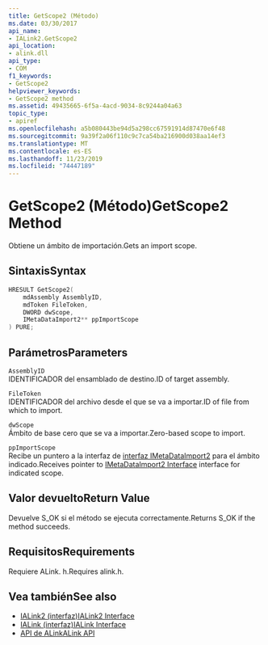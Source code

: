 ```yaml
---
title: GetScope2 (Método)
ms.date: 03/30/2017
api_name:
- IALink2.GetScope2
api_location:
- alink.dll
api_type:
- COM
f1_keywords:
- GetScope2
helpviewer_keywords:
- GetScope2 method
ms.assetid: 49435665-6f5a-4acd-9034-8c9244a04a63
topic_type:
- apiref
ms.openlocfilehash: a5b080443be94d5a298cc67591914d87470e6f48
ms.sourcegitcommit: 9a39f2a06f110c9c7ca54ba216900d038aa14ef3
ms.translationtype: MT
ms.contentlocale: es-ES
ms.lasthandoff: 11/23/2019
ms.locfileid: "74447189"
---
```

# <a name="getscope2-method"></a><span data-ttu-id="a8bce-102">GetScope2 (Método)</span><span class="sxs-lookup"><span data-stu-id="a8bce-102">GetScope2 Method</span></span>
<span data-ttu-id="a8bce-103">Obtiene un ámbito de importación.</span><span class="sxs-lookup"><span data-stu-id="a8bce-103">Gets an import scope.</span></span>  
  
## <a name="syntax"></a><span data-ttu-id="a8bce-104">Sintaxis</span><span class="sxs-lookup"><span data-stu-id="a8bce-104">Syntax</span></span>  
  
```cpp  
HRESULT GetScope2(  
    mdAssembly AssemblyID,  
    mdToken FileToken,  
    DWORD dwScope,  
    IMetaDataImport2** ppImportScope  
) PURE;   
```  
  
## <a name="parameters"></a><span data-ttu-id="a8bce-105">Parámetros</span><span class="sxs-lookup"><span data-stu-id="a8bce-105">Parameters</span></span>  
 `AssemblyID`  
 <span data-ttu-id="a8bce-106">IDENTIFICADOR del ensamblado de destino.</span><span class="sxs-lookup"><span data-stu-id="a8bce-106">ID of target assembly.</span></span>  
  
 `FileToken`  
 <span data-ttu-id="a8bce-107">IDENTIFICADOR del archivo desde el que se va a importar.</span><span class="sxs-lookup"><span data-stu-id="a8bce-107">ID of file from which to import.</span></span>  
  
 `dwScope`  
 <span data-ttu-id="a8bce-108">Ámbito de base cero que se va a importar.</span><span class="sxs-lookup"><span data-stu-id="a8bce-108">Zero-based scope to import.</span></span>  
  
 `ppImportScope`  
 <span data-ttu-id="a8bce-109">Recibe un puntero a la interfaz de [interfaz IMetaDataImport2](../metadata/imetadataimport2-interface.md) para el ámbito indicado.</span><span class="sxs-lookup"><span data-stu-id="a8bce-109">Receives pointer to [IMetaDataImport2 Interface](../metadata/imetadataimport2-interface.md) interface for indicated scope.</span></span>  
  
## <a name="return-value"></a><span data-ttu-id="a8bce-110">Valor devuelto</span><span class="sxs-lookup"><span data-stu-id="a8bce-110">Return Value</span></span>  
 <span data-ttu-id="a8bce-111">Devuelve S_OK si el método se ejecuta correctamente.</span><span class="sxs-lookup"><span data-stu-id="a8bce-111">Returns S_OK if the method succeeds.</span></span>  
  
## <a name="requirements"></a><span data-ttu-id="a8bce-112">Requisitos</span><span class="sxs-lookup"><span data-stu-id="a8bce-112">Requirements</span></span>  
 <span data-ttu-id="a8bce-113">Requiere ALink. h.</span><span class="sxs-lookup"><span data-stu-id="a8bce-113">Requires alink.h.</span></span>  
  
## <a name="see-also"></a><span data-ttu-id="a8bce-114">Vea también</span><span class="sxs-lookup"><span data-stu-id="a8bce-114">See also</span></span>

- [<span data-ttu-id="a8bce-115">IALink2 (interfaz)</span><span class="sxs-lookup"><span data-stu-id="a8bce-115">IALink2 Interface</span></span>](ialink2-interface.md)
- [<span data-ttu-id="a8bce-116">IALink (interfaz)</span><span class="sxs-lookup"><span data-stu-id="a8bce-116">IALink Interface</span></span>](ialink-interface.md)
- [<span data-ttu-id="a8bce-117">API de ALink</span><span class="sxs-lookup"><span data-stu-id="a8bce-117">ALink API</span></span>](index.md)
